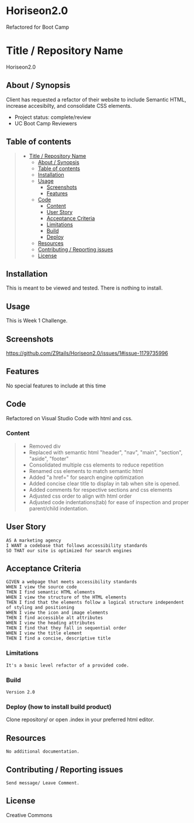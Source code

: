 # Horiseon2.0
Refactored for Boot Camp

# Title / Repository Name
Horiseon2.0

## About / Synopsis

 Client has requested a refactor of their website to include Semantic HTML, increase accesibilty, and consolidate CSS elements.
* Project status: complete/review
* UC Boot Camp Reviewers 


## Table of contents


> * [Title / Repository Name](#title--repository-name)
>   * [About / Synopsis](#about--synopsis)
>   * [Table of contents](#table-of-contents)
>   * [Installation](#installation)
>   * [Usage](#usage)
>     * [Screenshots](#screenshots)
>     * [Features](#features)
>   * [Code](#code)
>     * [Content](#content)
>     * [User Story](#user-story)
>     * [Acceptance Criteria](#acceptance-criteria)
>     * [Limitations](#limitations)
>     * [Build](#build)
>     * [Deploy](#deploy-how-to-install-build-product)
>   * [Resources](#resources)
>   * [Contributing / Reporting issues](#contributing--reporting-issues)
>   * [License](#license)


## Installation
This is meant to be viewed and tested. There is nothing to install. 

## Usage
This is Week 1 Challenge. 

## Screenshots

https://github.com/Z9tails/Horiseon2.0/issues/1#issue-1179735996


## Features
No special features to include at this time

## Code
Refactored on Visual Studio Code with html and css. 


### Content

> * Removed div
> * Replaced with semantic html "header", "nav", "main", "section", "aside", "footer"
> * Consolidated multiple css elements to reduce repetition
> * Renamed css elements to match semantic html 
> * Added "a href=" for search engine optimization
> * Added concise clear title to display in tab when site is opened. 
> * Added comments for respective sections and css elements
> * Adjusted css order to align with html order
> * Adjusted code indentations(tab) for ease of inspection and proper parent/child indentation. 


## User Story

```
AS A marketing agency
I WANT a codebase that follows accessibility standards
SO THAT our site is optimized for search engines
```

## Acceptance Criteria

```
GIVEN a webpage that meets accessibility standards
WHEN I view the source code
THEN I find semantic HTML elements
WHEN I view the structure of the HTML elements
THEN I find that the elements follow a logical structure independent of styling and positioning
WHEN I view the icon and image elements
THEN I find accessible alt attributes
WHEN I view the heading attributes
THEN I find that they fall in sequential order
WHEN I view the title element
THEN I find a concise, descriptive title
```

### Limitations 

    It's a basic level refactor of a provided code.

### Build

    Version 2.0

### Deploy (how to install build product)

Clone repository/ or open .index in your preferred html editor. 

## Resources 
    No additional documentation.

## Contributing / Reporting issues
    Send message/ Leave Comment. 

## License

Creative Commons
